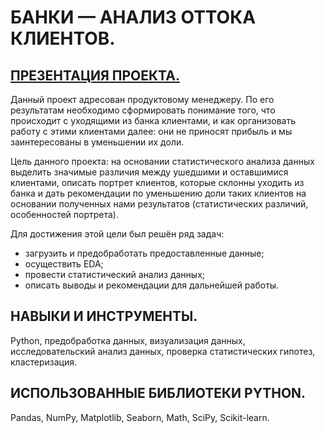 # БАНКИ — АНАЛИЗ ОТТОКА КЛИЕНТОВ.
## [ПРЕЗЕНТАЦИЯ ПРОЕКТА.](https://disk.yandex.ru/i/z7yseXAS45KK6Q)

Данный проект адресован продуктовому менеджеру. По его результатам необходимо сформировать понимание того, что происходит с уходящими из банка клиентами, и как организовать работу с этими клиентами далее: они не приносят прибыль и мы заинтересованы в уменьшении их доли.

Цель данного проекта: на основании статистического анализа данных выделить значимые различия между ушедшими и оставшимися клиентами, описать портрет клиентов, которые склонны уходить из банка и дать рекомендации по уменьшению доли таких клиентов на основании полученных нами результатов (статистических различий, особенностей портрета).

Для достижения этой цели был решён ряд задач:
- загрузить и предобработать предоставленные данные;
- осуществить EDA;
- провести статистический анализ данных;
- описать выводы и рекомендации для дальнейшей работы.

## НАВЫКИ И ИНСТРУМЕНТЫ.

Python, предобработка данных, визуализация данных, исследовательский анализ данных, проверка статистических гипотез, кластеризация.

## ИСПОЛЬЗОВАННЫЕ БИБЛИОТЕКИ PYTHON.

Pandas, NumPy, Matplotlib, Seaborn, Math, SciPy, Scikit-learn.
